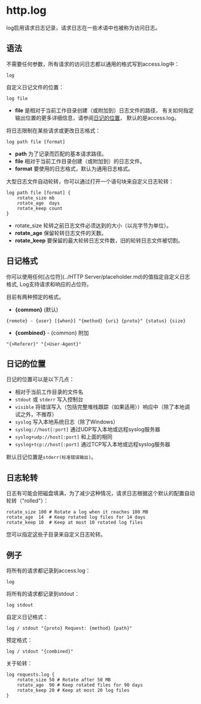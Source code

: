 # http.log
log启用请求日志记录，请求日志在一些术语中也被称为访问日志。

## 语法
不需要任何参数，所有请求的访问日志都以通用的格式写到access.log中：

```
log
```

自定义日记文件的位置：
```
log file
```
*  **file** 是相对于当前工作目录创建（或附加到）日志文件的路径， 有关如何指定输出位置的更多详细信息，请参阅[日记的位置](#destination)， 默认的是access.log。

将日志限制在某些请求或更改日志格式：

```
log path file [format]
```

*  **path** 为了记录而匹配的基本请求路径。
*  **file** 相对于当前工作目录创建（或附加到）的日志文件。
*  **format** 要使用的日志格式，默认为通用日志格式。

大型日志文件自动轮转，你可以通过打开一个语句块来自定义日志轮转：

```
log path file [format] {
	rotate_size mb
	rotate_age  days
	rotate_keep count
}
```

* rotate_size 轮转之前日志文件必须达到的大小（以兆字节为单位）。
*  **rotate_age** 保留轮转日志文件的天数。
*  **rotate_keep** 要保留的最大轮转日志文件数，旧的轮转日志文件被切割。

## 日记格式
你可以使用任何[占位符](../HTTP Server/placeholder.md)的值指定自定义日志格式, Log支持请求和响应的占位符。

目前有两种预定的格式。

*  **{common}** (默认)  

```
{remote} - {user} [{when}] "{method} {uri} {proto}" {status} {size}
```

*  **{combined}** - {common} 附加  

```
"{>Referer}" "{>User-Agent}"
```

## 日记的位置 <span id="destination"></span>
日记的位置可以是以下几点：

* 相对于当前工作目录的文件名
* `stdout` 或 `stderr` 写入控制台
* `visible` 将错误写入（包括完整堆栈跟踪（如果适用））响应中（除了本地调试之外，不推荐）
* `syslog` 写入本地系统日志（除了Windows）
* `syslog://host[:port]` 通过UDP写入本地或远程syslog服务器
* `syslog+udp://host[:port]` 和上面的相同
* `syslog+tcp://host[:port]` 通过TCP写入本地或远程syslog服务器

默认日记位置是`stderr(标准错误输出)`。

## 日志轮转
日志有可能会把磁盘填满，为了减少这种情况，请求日志根据这个默认的配置自动轮转（"rolled"）：

```
rotate_size 100 # Rotate a log when it reaches 100 MB
rotate_age  14  # Keep rotated log files for 14 days
rotate_keep 10  # Keep at most 10 rotated log files
```
您可以指定这些子目录来自定义日志轮转。

## 例子

将所有的请求都记录到access.log：
```
log
```

将所有的请求都记录到stdout：
```
log stdout
```

自定义日记格式：
```
log / stdout "{proto} Request: {method} {path}"
```

预定格式：
```
log / stdout "{combined}"
```

关于轮转：
```
log requests.log {
	rotate_size 50 # Rotate after 50 MB
	rotate_age  90 # Keep rotated files for 90 days
	rotate_keep 20 # Keep at most 20 log files
}
```